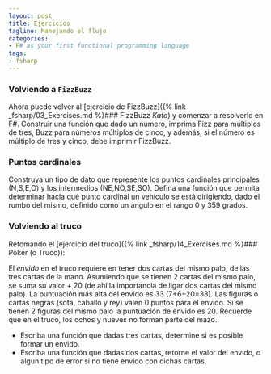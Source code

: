 ```yaml
---
layout: post
title: Ejercicios
tagline: Manejando el flujo
categories: 
- F# as your first functional programming language
tags:
- fsharp
---
```


### Volviendo a `FizzBuzz` 

Ahora puede volver al [ejercicio de FizzBuzz]({% link _fsharp/03_Exercises.md %}### FizzBuzz _Kata_) y comenzar
a resolverlo en F#. Construir una función que dado un número, imprima Fizz para múltiplos de tres, Buzz para números múltiplos de cinco,
y además, si el número es múltiplo de tres y cinco, debe imprimir FizzBuzz.

### Puntos cardinales

Construya un tipo de dato que represente los puntos cardinales principales (N,S,E,O) y los intermedios (NE,NO,SE,SO).
Defina una función que permita determinar hacia qué punto cardinal un vehículo se está dirigiendo, dado el rumbo del mismo,
definido como un ángulo en el rango  0 y 359 grados.

### Volviendo al truco

Retomando el [ejercicio del truco]({% link _fsharp/14_Exercises.md %}### Poker (o Truco)):

El _envido_  en el truco requiere en tener dos cartas del mismo palo, de las tres cartas de la mano. 
Asumiendo que se tienen 2 cartas del mismo palo, se suma su valor + 20 (de ahí la importancia de ligar dos cartas del mismo palo). La puntuación más alta del envido es 33 (7+6+20=33).
Las figuras o cartas negras (sota, caballo y rey) valen 0 puntos para el envido. Si se tienen 2 figuras del mismo palo la puntuación de envido es 20.
Recuerde que en el truco, los ochos y nueves no forman parte del mazo.

- Escriba una función que dadas tres cartas, determine si es posible formar un envido.
- Escriba una función que dadas dos cartas, retorne el valor del envido, o algun tipo de error si no tiene envido con dichas cartas.

